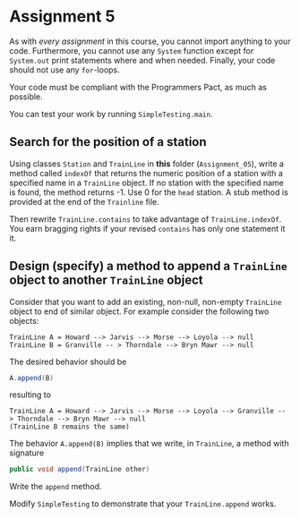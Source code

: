 # Assignment 5

As with *every assignment* in this course, you cannot import anything to your code. Furthermore, you cannot use any `System` function except for `System.out` print statements where and when needed. Finally, your code should not use any `for`-loops.

Your code must be compliant with the Programmers Pact, as much as possible.

You can test your work by running `SimpleTesting.main`.



## Search for the position of a station

Using classes `Station` and `TrainLine` in **this** folder (`Assignment_05`), write a method called `indexOf` that returns the numeric position of a station with a specified name in a `TrainLine` object. If no station with the specified name is found, the method returns -1. Use 0 for the `head` station. A stub method is provided at the end of the `Trainline` file.

Then rewrite `TrainLine.contains` to take advantage of `TrainLine.indexOf`. You earn bragging rights if your revised `contains` has only one statement it it.


## Design (specify) a method to append a `TrainLine` object to another `TrainLine` object

Consider that you want to add an existing, non-null, non-empty `TrainLine` object to end of similar object. For example consider the following two objects:

```
TrainLine A = Howard --> Jarvis --> Morse --> Loyola --> null
TrainLine B = Granville -- > Thorndale --> Bryn Mawr --> null
```

The desired behavior should be

```java
A.append(B)
```

resulting to

```
TrainLine A = Howard --> Jarvis --> Morse --> Loyola --> Granville -- > Thorndale --> Bryn Mawr --> null
(TrainLine B remains the same)
```

The behavior `A.append(B)` implies that we write, in `TrainLine`, a method with signature

```java
public void append(TrainLine other)
```

Write the `append` method.

Modify `SimpleTesting` to demonstrate that your `TrainLine.append` works.

